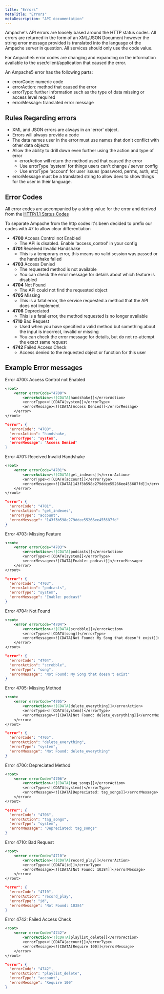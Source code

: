 ```yaml
---
title: "Errors"
metaTitle: "Errors"
metaDescription: "API documentation"
---
```


Ampache's API errors are loosely based around the HTTP status codes. All errors are returned in the form of an XML/JSON Document however the string error message provided is translated into the language of the Ampache server in question. All services should only use the code value.

For Ampache5 error codes are changing and expanding on the information available to the user/client/application that caused the error.

An Ampache5 error has the following parts:

* errorCode: numeric code
* errorAction: method that caused the error
* errorType: further information such as the type of data missing or access level required
* errorMessage: translated error message

## Rules Regarding errors

* XML and JSON errors are always in an 'error' object.
* Errors will always provide a code
* The data names user in the error must use names that don't conflict with other data objects
* Allow the ability to drill down even further using the action and type of error
  * errorAction will return the method used that caused the error
  * Use errorType 'system' for things users can't change / server config
  * Use errorType 'account' for user issues (password, perms, auth, etc)
* errorMessage must be a translated string to allow devs to show things for the user in their language.

## Error Codes

All error codes are accompanied by a string value for the error and derived from the [HTTP/1.1 Status Codes](http://www.w3.org/Protocols/rfc2616/rfc2616-sec10.html)

To separate Ampache from the http codes it's been decided to prefix our codes with 47 to allow clear differentiation

* **4700** Access Control not Enabled
  * The API is disabled. Enable 'access_control' in your config
* **4701** Received Invalid Handshake
  * This is a temporary error, this means no valid session was passed or the handshake failed
* **4703** Access Denied
  * The requested method is not available
  * You can check the error message for details about which feature is disabled
* **4704** Not Found
  * The API could not find the requested object
* **4705** Missing
  * This is a fatal error, the service requested a method that the API does not implement
* **4706** Depreciated
  * This is a fatal error, the method requested is no longer available
* **4710** Bad Request
  * Used when you have specified a valid method but something about the input is incorrect, invalid or missing
  * You can check the error message for details, but do not re-attempt the exact same request
* **4742** Failed Access Check
  * Access denied to the requested object or function for this user

## Example Error messages

Error 4700: Access Control not Enabled

```XML
<root>
    <error errorCode="4700">
        <errorAction><![CDATA[handshake]]</errorAction>
        <errorType><![CDATA[system]]</errorType>
        <errorMessage><![CDATA[Access Denied]]</errorMessage>
    </error>
</root>
```

```JSON
"error": {
  "errorCode": "4700",
  "errorAction": "handshake,
  "errorType": "system",
  "errorMessage": "Access Denied"
}
```

Error 4701: Received Invalid Handshake

```XML
<root>
    <error errorCode="4701">
        <errorAction><![CDATA[get_indexes]]</errorAction>
        <errorType><![CDATA[account]]</errorType>
        <errorMessage><![CDATA[143f3b598c279ddee55266ee455687fd]]</errorMessage>
    </error>
</root>
```

```JSON
"error": {
  "errorCode": "4701",
  "errorAction": "get_indexes",
  "errorType": "account",
  "errorMessage": "143f3b598c279ddee55266ee455687fd"
}
```

Error 4703: Missing Feature

```XML
<root>
    <error errorCode="4703">
        <errorAction><![CDATA[podcasts]]</errorAction>
        <errorType><![CDATA[system]]</errorType>
        <errorMessage><![CDATA[Enable: podcast]]</errorMessage>
    </error>
</root>
```

```JSON
"error": {
  "errorCode": "4703",
  "errorAction": "podcasts",
  "errorType": "system",
  "errorMessage": "Enable: podcast"
}
```

Error 4704: Not Found

```XML
<root>
    <error errorCode="4704">
        <errorAction><![CDATA[scrobble]]</errorAction>
        <errorType><![CDATA[song]]</errorType>
        <errorMessage><![CDATA[Not Found: My Song that doesn't exist]]</errorMessage>
    </error>
</root>
```

```JSON
"error": {
  "errorCode": "4704",
  "errorAction": "scrobble",
  "errorType": "song",
  "errorMessage": "Not Found: My Song that doesn't exist"
}
```

Error 4705: Missing Method

```XML
<root>
    <error errorCode="4705">
        <errorAction><![CDATA[delete_everything]]</errorAction>
        <errorType><![CDATA[system]]</errorType>
        <errorMessage><![CDATA[Not Found: delete_everything]]</errorMessage>
    </error>
</root>
```

```JSON
"error": {
  "errorCode": "4705",
  "errorAction": "delete_everything",
  "errorType": "system",
  "errorMessage": "Not Found: delete_everything"
}
```

Error 4706: Depreciated Method

```XML
<root>
    <error errorCode="4706">
        <errorAction><![CDATA[tag_songs]]</errorAction>
        <errorType><![CDATA[system]]</errorType>
        <errorMessage><![CDATA[Depreciated: tag_songs]]</errorMessage>
    </error>
</root>
```

```JSON
"error": {
  "errorCode": "4706",
  "errorAction": "tag_songs",
  "errorType": "system",
  "errorMessage": "Depreciated: tag_songs"
}
```

Error 4710: Bad Request

```XML
<root>
    <error errorCode="4710">
        <errorAction><![CDATA[record_play]]</errorAction>
        <errorType><![CDATA[id]]</errorType>
        <errorMessage><![CDATA[Not Found: 10384]]</errorMessage>
    </error>
</root>
```

```JSON
"error": {
  "errorCode": "4710",
  "errorAction": "record_play",
  "errorType": "id",
  "errorMessage": "Not Found: 10384"
}
```

Error 4742: Failed Access Check

```XML
<root>
    <error errorCode="4742">
        <errorAction><![CDATA[playlist_delete]]</errorAction>
        <errorType><![CDATA[account]]</errorType>
        <errorMessage><![CDATA[Require 100]]</errorMessage>
    </error>
</root>
```

```JSON
"error": {
  "errorCode": "4742",
  "errorAction": "playlist_delete",
  "errorType": "account",
  "errorMessage": "Require 100"
}
```
